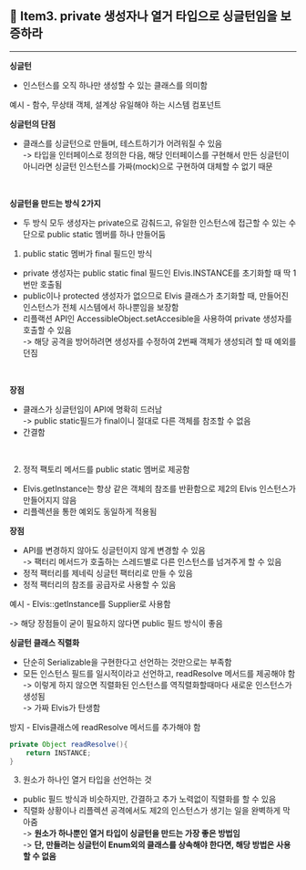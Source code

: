 ## 📖 Item3. private 생성자나 열거 타입으로 싱글턴임을 보증하라

---

**싱글턴**
- 인스턴스를 오직 하나만 생성할 수 있는 클래스를 의미함 <br/>

예시 - 함수, 무상태 객체, 설계상 유일해야 하는 시스템 컴포넌트

**싱글턴의 단점**
- 클래스를 싱글턴으로 만들며, 테스트하기가 어려워질 수 있음 <br/>
-> 타입을 인터페이스로 정의한 다음, 해당 인터페이스를 구현해서 만든 싱글턴이 아니라면 싱글턴 인스턴스를 가짜(mock)으로 구현하여 대체할 수 없기 때문
<br/>

**싱글턴을 만드는 방식 2가지** <br/>
- 두 방식 모두 생성자는 private으로 감춰드고, 유일한 인스턴스에 접근할 수 있는 수단으로 public static 멤버를 하나 만들어둠

1. public static 멤버가 final 필드인 방식
- private 생성자는 public static final 필드인 Elvis.INSTANCE를 초기화할 때 딱 1번만 호출됨
- public이나 protected 생성자가 없으므로 Elvis 클래스가 초기화할 때, 만들어진 인스턴스가 전체 시스템에서 하나뿐임을 보장함
- 리플랙션 API인 AccessibleObject.setAccesible을 사용하여 private 생성자를 호출할 수 있음<br/>
-> 해당 공격을 방어하려면 생성자를 수정하여 2번째 객체가 생성되려 할 때 예외를 던짐
<br/>

**장점**
- 클래스가 싱글턴임이 API에 명확히 드러남 <br/>
-> public static필드가 final이니 절대로 다른 객체를 참조할 수 없음
- 간결함

<br/>

2. 정적 팩토리 메서드를 public static 멤버로 제공함
- Elvis.getInstance는 항상 같은 객체의 참조를 반환함으로 제2의 Elvis 인스턴스가 만들어지지 않음
- 리플렉션을 통한 예외도 동일하게 적용됨

**장점**
- API를 변경하지 않아도 싱글턴이지 않게 변경할 수 있음 <br/>
-> 팩터리 메서드가 호출하는 스레드별로 다른 인스턴스를 넘겨주게 할 수 있음
- 정적 팩터리를 제네릭 싱글턴 팩터리로 만들 수 있음
- 정적 팩터리의 참조를 공급자로 사용할 수 있음

예시 - Elvis::getInstance를 Supplier<Elvis>로 사용함

-> 해당 장점들이 굳이 필요하지 않다면 public 필드 방식이 좋음
<br/>

**싱글턴 클래스 직렬화**
- 단순히 Serializable을 구현한다고 선언하는 것만으로는 부족함
- 모든 인스턴스 필드를 일시적이라고 선언하고, readResolve 메서드를 제공해야 함<br/>
-> 이렇게 하지 않으면 직렬화된 인스턴스를 역직렬화할때마다 새로운 인스턴스가 생성됨<br/>
-> 가짜 Elvis가 탄생함

방지 - Elvis클래스에 readResolve 메서드를 추가해야 함
```Java
private Object readResolve(){
    return INSTANCE;
}
```

3. 원소가 하나인 열거 타입을 선언하는 것
- public 필드 방식과 비슷하지만, 간결하고 추가 노력없이 직렬화를 할 수 있음
- 직렬화 상황이나 리플렉션 공격에서도 제2의 인스턴스가 생기는 일을 완벽하게 막아줌 <br/>
-> **원소가 하나뿐인 열거 타입이 싱글턴을 만드는 가장 좋은 방법임** <br/>
-> **단, 만들려는 싱글턴이 Enum외의 클래스를 상속해야 한다면, 해당 방법은 사용할 수 없음**


